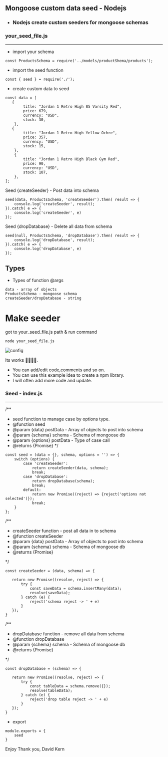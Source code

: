 ## Mongoose custom data seed - Nodejs

- ### Nodejs create custom seeders for mongoose schemas

### your_seed_file.js

----------------------------------------------------------------------------------------------

- import your schema

```
const ProductsSchema = require('../models/productShema/products');
```

- import the seed function

```
const { seed } = require('./');
```

- create custom data to seed

```
const data = [
   {
        title: "Jordan 1 Retro High 85 Varsity Red",
        price: 679,
        currency: "USD",
        stock: 30,
    },
   {
        title: "Jordan 1 Retro High Yellow Ochre",
        price: 357,
        currency: "USD",
        stock: 15,
    },
    {
        title: "Jordan 1 Retro High Black Gym Red",
        price: 90,
        currency: "USD",
        stock: 107,
    },
];
```

Seed {createSeeder} - Post data into schema
```
seed(data, ProductsSchema, 'createSeeder').then( result => {
    console.log('createSeeder', result);
}).catch( e => {
    console.log('createSeeder', e)
});
```
Seed {dropDatabase} - Delete all data from schema
```
seed(null, ProductsSchema, 'dropDatabase').then( result => {
    console.log('dropDatabase', result);
}).catch( e => {
    console.log('dropDatabase', e)
});
```

## Types

- Types of function @args

```
data - array of objects
ProductsSchema - mongoose schema
createSeeder/dropDatabase - string
```

# Make seeder

got to your_seed_file.js path & run command 

```
node your_seed_file.js
```

![config](https://www.imageupload.net/upload-image/2020/02/11/Capturebbbbn.png)

Its works 🎉🎉🎉🎉. 

- You can add/edit code,comments and so on. 
- You can use this example idea to create a npm library.
- I will often add more code and update.

### Seed - index.js

----------------------------------------------------------------------------------------------

/**

 * seed function to manage case by options type.
 * @function seed
 * @param {data} postData - Array of objects to post into schema
 * @param {schema} schema - Schema of mongoose db
 * @param {options} postData - Type of case call
 * @returns {Promise}
 */
```
const seed = (data = {}, schema, options = '') => {
    switch (options) {
        case 'createSeeder':
            return createSeeder(data, schema);
            break;
        case 'dropDatabase':
            return dropDatabase(schema);
            break;
        default:
            return new Promise((reject) => {reject('options not selected')});
            break;
    }
};
```

/**
 * createSeeder function - post all data in to schema
 * @function createSeeder
 * @param {data} postData - Array of objects to post into schema
 * @param {schema} schema - Schema of mongoose db
 * @returns {Promise}
 
 */
 
 ```
 const createSeeder = (data, schema) => {

    return new Promise((resolve, reject) => {
        try {
            const saveData = schema.insertMany(data);
            resolve(saveData);
        } catch (e) {
            reject('schema reject -> ' + e)
        }
    });
}
 ```
 
 /**
 * dropDatabase function - remove all data from schema
 * @function dropDatabase
 * @param {schema} schema - Schema of mongoose db
 * @returns {Promise}
 
 */
 ```
const dropDatabase = (schema) => {

    return new Promise((resolve, reject) => {
        try {
            const tableData = schema.remove({});
            resolve(tableData);
        } catch (e) {
            reject('drop table reject -> ' + e)
        }
    });
}
```

- export 
```
module.exports = {
    seed
}
```

Enjoy Thank you,
David Kern
